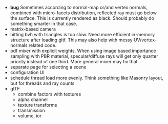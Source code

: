 - **bug** Sometimes according to normal-map or/and vertex normals, combined with micro-facets distribution, reflected ray must go below the surface. This is currently rendered as black. Should probably do something smarter in that case.
- matrix-based camera
- hitting bvh with triangles is too slow. Need more efficient in-memory structure after loading gltf. This may also help with messy UV/vertex-normals related code.
- pdf mixer with explicit weights. When using image based importance sampling with PBR material, specular/diffuse rays will get only quarter priority instead of one third. More general mixer may fix that.
- separate page for selecting a scene
- configuration UI
- schedule thread load more evenly. Think something like Masonry layout, but for threads and ray counts
- glTF
  - combine factors with textures
  - alpha channel
  - texture transforms
  - transmission
  - volume, ior

